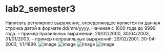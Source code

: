 # lab2_semester3
Написать регулярное выражение, определяющее является ли данная строчка датой в формате dd/mm/yyyy. Начиная с 1600 года до 9999 года. – пример правильных выражений: 29/02/2000, 30/04/2003, 01/01/2003. – пример неправильных выражений: 29/02/2001, 30-04-2003, 1/1/1899.
![image](https://github.com/AndreyS19/lab2_semester3/assets/125403674/af379145-1ec0-438b-9cc6-1e0aef02a473)
![image](https://github.com/AndreyS19/lab2_semester3/assets/125403674/4db68bda-475e-4c4e-a8df-06bce1e0cdfe)
![image](https://github.com/AndreyS19/lab2_semester3/assets/125403674/a9b140ca-26ef-410b-be55-3fc684bec7e9)
![image](https://github.com/AndreyS19/lab2_semester3/assets/125403674/eeada576-9895-41f8-b448-47ebac9c218d)
